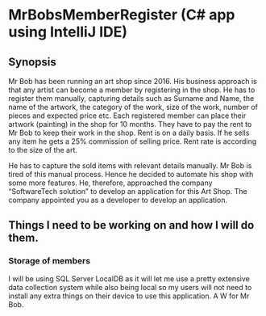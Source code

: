 # MrBobsMemberRegister (C# app using IntelliJ IDE)

## Synopsis
Mr Bob has been running an art shop since 2016. His business approach is that any artist can become 
a member by registering in the shop. He has to register them manually, capturing details such as 
Surname and Name, the name of the artwork, the category of the work, size of the work, number 
of pieces and expected price etc. Each registered member can place their artwork (painting) in the 
shop for 10 months. They have to pay the rent to Mr Bob to keep their work in the shop. Rent is on 
a daily basis. If he sells any item he gets a 25% commission of selling price. Rent rate is according to 
the size of the art.

He has to capture the sold items with relevant details manually. Mr Bob is tired of this manual 
process. Hence he decided to automate his shop with some more features. He, therefore, 
approached the company “SoftwareTech solution” to develop an application for this Art Shop. The 
company appointed you as a developer to develop an application. 

## Things I need to be working on and how I will do them.
### Storage of members
I will be using SQL Server LocalDB as it will let me use a pretty extensive data collection system while also being local so my users will not need to install any extra things on their device to use this application. A W for Mr Bob.
